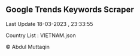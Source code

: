 

## Google Trends Keywords Scraper 
 
Last Update 18-03-2023 , 23:33:55

Country List :
VIETNAM.json



© Abdul Muttaqin 
